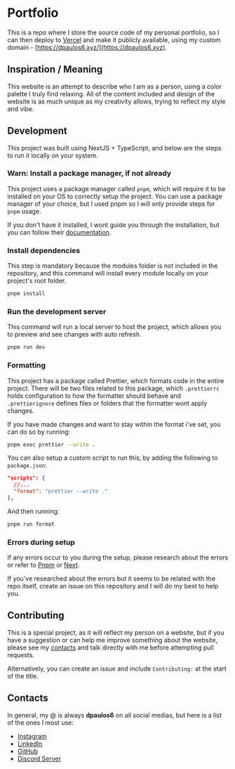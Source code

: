 # Portfolio

This is a repo where I store the source code of my personal portfolio, so I can then deploy to [Vercel](https://vercel.com/) and make it publicly available, using my custom domain - [https://dpaulos6.xyz/](https://dpaulos6.xyz).

## Inspiration / Meaning

This website is an attempt to describe who I am as a person, using a color palette I truly find relaxing. All of the content included and design of the website is as much unique as my creativity allows, trying to reflect my style and vibe.

<!-- The works included were made by me, some of them were projects of my own ideas, some of them were internship or real client projects. -->

## Development

This project was built using NextJS + TypeScript, and below are the steps to run it locally on your system.

### Warn: Install a package manager, if not already

This project uses a package manager called `pnpm`, which will require it to be installed on your OS to correctly setup the project. You can use a package manager of your choice, but I used pnpm so I will only provide steps for `pnpm` usage.

If you don't have it installed, I wont guide you through the installation, but you can follow their [documentation](https://pnpm.io/installation).

### Install dependencies

This step is mandatory because the modules folder is not included in the repository, and this command will install every module locally on your project's root folder.

```bash
pnpm install
```

### Run the development server

This command will run a local server to host the project, which allows you to preview and see changes with auto refresh.

```bash
pnpm run dev
```

### Formatting

This project has a package called Prettier, which formats code in the entire project. There will be two files related to this package, which `.prettierrc` holds configuration to how the formatter should behave and `.prettierignore` defines files or folders that the formatter wont apply changes.

If you have made changes and want to stay within the format i've set, you can do so by running:

```bash
pnpm exec prettier --write .
```

You can also setup a custom script to run this, by adding the following to `package.json`:

```json
"scripts": {
  //...
  "format": "prettier --write ."
},
```

And then running:

```bash
pnpm run format
```

### Errors during setup

If any errors occur to you during the setup, please research about the errors or refer to [Pnpm](https://pnpm.io/) or [Next](https://nextjs.org/).

If you've researched about the errors but it seems to be related with the repo itself, create an issue on this repository and I will do my best to help you.

## Contributing

This is a special project, as it will reflect my person on a website, but if you have a suggestion or can help me improve something about the website, please see my [contacts](#contacts) and talk directly with me before attempting pull requests.

Alternatively, you can create an issue and include `Contributing:` at the start of the title.

## Contacts

In general, my @ is always **dpaulos6** on all social medias, but here is a list of the ones I most use:

- [Instagram](https://www.instagram.com/dpaulos6/)
- [LinkedIn](https://www.linkedin.com/in/dpaulos6/)
- [GitHub](https://www.github.com/dpaulos6/)
- [Discord Server](https://discord.gg/Y7ujpKmmma)
